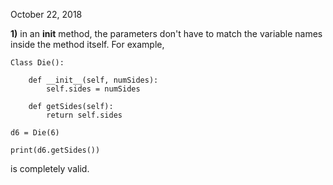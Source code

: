 October 22, 2018

**1)** in an __init__ method, the parameters don't have to match the variable names inside the method itself. For example,

```
Class Die():

    def __init__(self, numSides):
        self.sides = numSides
        
    def getSides(self):
        return self.sides
        
d6 = Die(6)

print(d6.getSides())

```

is completely valid.
